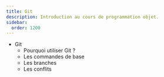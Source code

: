 ```yaml
---
title: Git
description: Introduction au cours de programmation objet.
sidebar:
  order: 1200
---
```


- Git
  - Pourquoi utiliser Git ?
  - Les commandes de base
  - Les branches
  - Les conflits